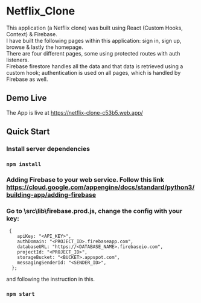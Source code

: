# Netflix_Clone

This application (a Netflix clone) was built using React (Custom Hooks, Context) & Firebase. \
I have built the following pages within this application: sign in, sign up, browse & lastly the homepage. \
There are four different pages, some using protected routes with auth listeners.\
Firebase firestore handles all the data and that data is retrieved using a custom hook; authentication is used on all pages, which is handled by Firebase as well.

## Demo Live

The App is live at https://netflix-clone-c53b5.web.app/

## Quick Start

### Install server dependencies
### `npm install`

### Adding Firebase to your web service. Follow this link https://cloud.google.com/appengine/docs/standard/python3/building-app/adding-firebase

### Go to \src\lib\firebase.prod.js, change the config with your key:
```
 { 
    apiKey: "<API_KEY>",
    authDomain: "<PROJECT_ID>.firebaseapp.com",
    databaseURL: "https://<DATABASE_NAME>.firebaseio.com",
    projectId: "<PROJECT_ID>",
    storageBucket: "<BUCKET>.appspot.com",
    messagingSenderId: "<SENDER_ID>",
  };
  ```
  
  and following the instruction in this.
### `npm start`

